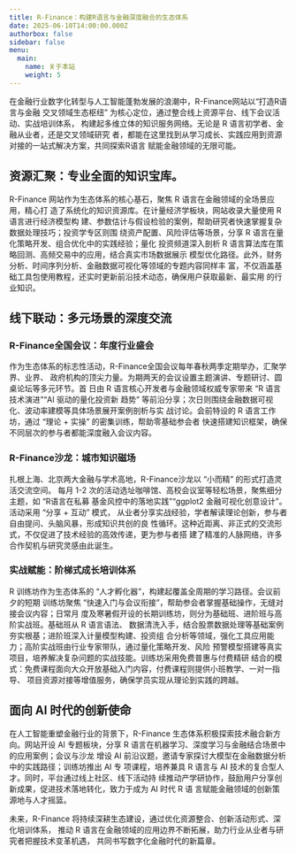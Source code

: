 ```yaml
---
title: R-Finance：构建R语言与金融深度融合的生态体系
date: 2025-06-10T14:00:00.000Z
authorbox: false
sidebar: false
menu:
  main:
    name: 关于本站
    weight: 5
---
```



在金融行业数字化转型与人工智能蓬勃发展的浪潮中，R-Finance网站以“打造R语言与金融
交叉领域生态枢纽” 为核心定位，通过整合线上资源平台、线下会议活动、实战培训体系，
构建起多维立体的知识服务网络。无论是 R 语言初学者、金融从业者，还是交叉领域研究
者，都能在这里找到从学习成长、实践应用到资源对接的一站式解决方案，共同探索R语言
赋能金融领域的无限可能。

## 资源汇聚：专业全面的知识宝库。

R-Finance 网站作为生态体系的核心基石，聚焦 R 语言在金融领域的全场景应用，精心打
造了系统化的知识资源库。在计量经济学板块，网站收录大量使用 R 语言进行经济模型构
建、参数估计与假设检验的案例，帮助研究者快速掌握复杂数据处理技巧；投资学专区则围
绕资产配置、风险评估等场景，分享 R 语言在量化策略开发、组合优化中的实践经验；量化
投资频道深入剖析 R 语言算法库在策略回测、高频交易中的应用，结合真实市场数据展示
模型优化路径。此外，财务分析、时间序列分析、金融数据可视化等领域的专题内容同样丰
富，不仅涵盖基础工具包使用教程，还实时更新前沿技术动态，确保用户获取最新、最实用
的行业知识。

## 线下联动：多元场景的深度交流

### R-Finance全国会议：年度行业盛会

作为生态体系的标志性活动，R-Finance全国会议每年春秋两季定期举办，汇聚学界、业界、
政府机构的顶尖力量。为期两天的会议设置主题演讲、专题研讨、圆桌论坛等多元环节。首
日由 R 语言核心开发者与金融领域权威专家带来 “R 语言技术演进”“AI 驱动的量化投资新
趋势” 等前沿分享；次日则围绕金融数据可视化、波动率建模等具体场景展开案例剖析与实
战讨论。会前特设的 R 语言工作坊，通过 “理论 + 实操” 的密集训练，帮助零基础参会者
快速搭建知识框架，确保不同层次的参与者都能深度融入会议内容。

### R-Finance沙龙：城市知识磁场

扎根上海、北京两大金融与学术高地，R-Finance沙龙以 “小而精” 的形式打造灵活交流空间。
每月 1-2 次的活动选址咖啡馆、高校会议室等轻松场景，聚焦细分主题，如 “R语言在私募
基金风控中的落地实践”“ggplot2 金融可视化创意设计”。活动采用 “分享 + 互动” 模式，
从业者分享实战经验，学者解读理论创新，参与者自由提问、头脑风暴，形成知识共创的良
性循环。这种近距离、非正式的交流形式，不仅促进了技术经验的高效传递，更为参与者搭
建了精准的人脉网络，许多合作契机与研究灵感由此诞生。

### 实战赋能：阶梯式成长培训体系

R 训练坊作为生态体系的 “人才孵化器”，构建起覆盖全周期的学习路径。会议前夕的短期
训练坊聚焦 “快速入门与会议衔接”，帮助参会者掌握基础操作，无缝对接会议内容；日常月
度及寒暑假开设的长期训练坊，则分为基础班、进阶班与高阶实战班。基础班从 R 语言语法、
数据清洗入手，结合股票数据处理等基础案例夯实根基；进阶班深入计量模型构建、投资组
合分析等领域，强化工具应用能力；高阶实战班由行业专家带队，通过量化策略开发、风险
预警模型搭建等真实项目，培养解决复杂问题的实战技能。训练坊采用免费普惠与付费精研
结合的模式：免费课程面向大众开放基础入门内容，付费课程则提供小班教学、一对一指导、
项目资源对接等增值服务，确保学员实现从理论到实践的跨越。

## 面向 AI 时代的创新使命

在人工智能重塑金融行业的背景下，R-Finance 生态体系积极探索技术融合新方向。网站开设
AI 专题板块，分享 R 语言在机器学习、深度学习与金融结合场景中的应用案例；会议与沙龙
增设 AI 前沿议题，邀请专家探讨大模型在金融数据分析中的实践路径；训练坊推出 AI 专
项课程，培养兼具 R 语言与 AI 技术的复合型人才。同时，平台通过线上社区、线下活动持
续推动产学研协作，鼓励用户分享创新成果，促进技术落地转化，致力于成为 AI 时代 R 语
言赋能金融领域的创新策源地与人才摇篮。

未来，R-Finance 将持续深耕生态建设，通过优化资源整合、创新活动形式、深化培训体系，
推动 R 语言在金融领域的应用边界不断拓展，助力行业从业者与研究者把握技术变革机遇，
共同书写数字化金融时代的新篇章。